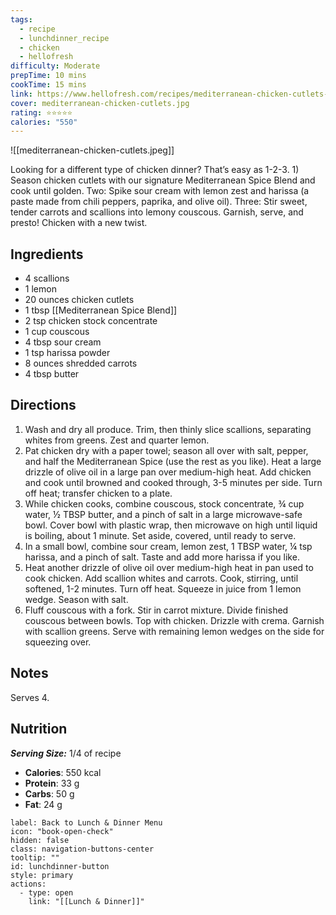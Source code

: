 ```yaml
---
tags:
  - recipe
  - lunchdinner_recipe
  - chicken
  - hellofresh
difficulty: Moderate
prepTime: 10 mins
cookTime: 15 mins
link: https://www.hellofresh.com/recipes/mediterranean-chicken-cutlets-5bef449830006c69691fb912
cover: mediterranean-chicken-cutlets.jpg
rating: ⭐️⭐️⭐️⭐️⭐️
calories: "550"
---
```


![[mediterranean-chicken-cutlets.jpeg]]

Looking for a different type of chicken dinner? That’s easy as 1-2-3. 1) Season chicken cutlets with our signature Mediterranean Spice Blend and cook until golden. Two: Spike sour cream with lemon zest and harissa (a paste made from chili peppers, paprika, and olive oil). Three: Stir sweet, tender carrots and scallions into lemony couscous. Garnish, serve, and presto! Chicken with a new twist.

## Ingredients
- 4 scallions
- 1 lemon
- 20 ounces chicken cutlets
- 1 tbsp [[Mediterranean Spice Blend]]
- 2 tsp chicken stock concentrate
- 1 cup couscous
- 4 tbsp sour cream
- 1 tsp harissa powder
- 8 ounces shredded carrots
- 4 tbsp butter


## Directions
1. Wash and dry all produce. Trim, then thinly slice scallions, separating whites from greens. Zest and quarter lemon.
2. Pat chicken dry with a paper towel; season all over with salt, pepper, and half the Mediterranean Spice (use the rest as you like). Heat a large drizzle of olive oil in a large pan over medium-high heat. Add chicken and cook until browned and cooked through, 3-5 minutes per side. Turn off heat; transfer chicken to a plate.
3. While chicken cooks, combine couscous, stock concentrate, ¾ cup water, ½ TBSP butter, and a pinch of salt in a large microwave-safe bowl. Cover bowl with plastic wrap, then microwave on high until liquid is boiling, about 1 minute. Set aside, covered, until ready to serve.
4. In a small bowl, combine sour cream, lemon zest, 1 TBSP water, ¼ tsp harissa, and a pinch of salt. Taste and add more harissa if you like.
5. Heat another drizzle of olive oil over medium-high heat in pan used to cook chicken. Add scallion whites and carrots. Cook, stirring, until softened, 1-2 minutes. Turn off heat. Squeeze in juice from 1 lemon wedge. Season with salt.
6. Fluff couscous with a fork. Stir in carrot mixture. Divide finished couscous between bowls. Top with chicken. Drizzle with crema. Garnish with scallion greens. Serve with remaining lemon wedges on the side for squeezing over.

## Notes
Serves 4.

## Nutrition
***Serving Size:*** 1/4 of recipe
- **Calories**: 550 kcal
- **Protein**: 33 g
- **Carbs**: 50 g
- **Fat**: 24 g


```meta-bind-button
label: Back to Lunch & Dinner Menu
icon: "book-open-check"
hidden: false
class: navigation-buttons-center
tooltip: ""
id: lunchdinner-button
style: primary
actions:
  - type: open
    link: "[[Lunch & Dinner]]"

```
 
